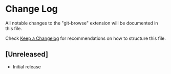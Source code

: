 # Change Log

All notable changes to the "git-browse" extension will be documented in this file.

Check [Keep a Changelog](http://keepachangelog.com/) for recommendations on how to structure this file.

## [Unreleased]

- Initial release